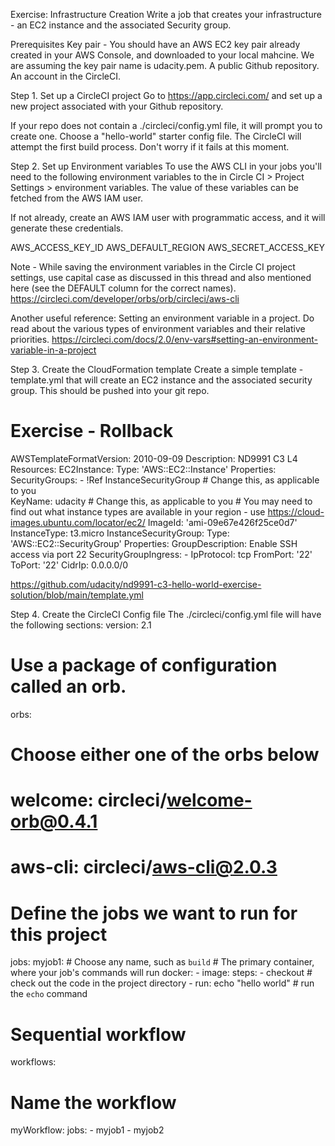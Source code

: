 Exercise: Infrastructure Creation
Write a job that creates your infrastructure - an EC2 instance and the associated Security group.

Prerequisites
Key pair - You should have an AWS EC2 key pair already created in your AWS Console, and downloaded to your local mahcine. We are assuming the key pair name is udacity.pem.
A public Github repository.
An account in the CircleCI.

Step 1. Set up a CircleCI project
Go to https://app.circleci.com/ and set up a new project associated with your Github repository.

If your repo does not contain a ./circleci/config.yml file, it will prompt you to create one. Choose a "hello-world" starter config file. The CircleCI will attempt the first build process. Don't worry if it fails at this moment.

Step 2. Set up Environment variables
To use the AWS CLI in your jobs you'll need to the following environment variables to the in Circle CI > Project Settings > environment variables. The value of these variables can be fetched from the AWS IAM user.

If not already, create an AWS IAM user with programmatic access, and it will generate these credentials.

AWS_ACCESS_KEY_ID
AWS_DEFAULT_REGION
AWS_SECRET_ACCESS_KEY

Note - While saving the environment variables in the Circle CI project settings, use capital case as discussed in this thread and also mentioned here (see the DEFAULT column for the correct names).
https://circleci.com/developer/orbs/orb/circleci/aws-cli


Another useful reference: Setting an environment variable in a project. Do read about the various types of environment variables and their relative priorities.
https://circleci.com/docs/2.0/env-vars#setting-an-environment-variable-in-a-project


Step 3. Create the CloudFormation template
Create a simple template - template.yml that will create an EC2 instance and the associated security group. This should be pushed into your git repo.
# Exercise - Rollback
AWSTemplateFormatVersion: 2010-09-09
Description: ND9991 C3 L4 
Resources:
  EC2Instance:
    Type: 'AWS::EC2::Instance'
    Properties:
      SecurityGroups:
        - !Ref InstanceSecurityGroup
      # Change this, as applicable to you      
      KeyName: udacity
      # Change this, as applicable to you
      # You may need to find out what instance types are available in your region - use https://cloud-images.ubuntu.com/locator/ec2/
      ImageId: 'ami-09e67e426f25ce0d7' 
      InstanceType: t3.micro
  InstanceSecurityGroup:
    Type: 'AWS::EC2::SecurityGroup'
    Properties:
      GroupDescription: Enable SSH access via port 22
      SecurityGroupIngress:
        - IpProtocol: tcp
          FromPort: '22'
          ToPort: '22'
          CidrIp: 0.0.0.0/0 

https://github.com/udacity/nd9991-c3-hello-world-exercise-solution/blob/main/template.yml


Step 4. Create the CircleCI Config file
The ./circleci/config.yml file will have the following sections:
version: 2.1
# Use a package of configuration called an orb.
orbs:
  # Choose either one of the orbs below
  # welcome: circleci/welcome-orb@0.4.1
  # aws-cli: circleci/aws-cli@2.0.3
# Define the jobs we want to run for this project
jobs:
  myjob1:  # Choose any name, such as `build`
      # The primary container, where your job's commands will run
      docker:
        - image: 
      steps:
        - checkout # check out the code in the project directory
        - run: echo "hello world" # run the `echo` command
# Sequential workflow
workflows:
  # Name the workflow
  myWorkflow:
    jobs:
      - myjob1
      - myjob2

